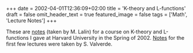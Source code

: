 +++
date = 2002-04-01T12:36:09+02:00
title = 'K-theory and L-functions'
draft = false
omit_header_text = true
featured_image = false
tags = ['Math', 'Lecture Notes']
+++

These are [notes](/pdf/KL/KL.pdf) (taken by M. Lalín) for a course on
K-theory and L-functions I gave at Harvard University in the Spring of
2002. [Notes](/pdf/KL/KL-1.pdf) for the first few lectures were taken
by S. Valverde.


